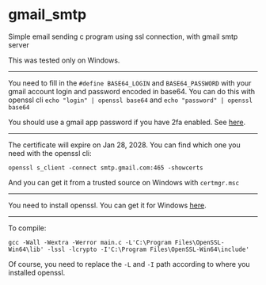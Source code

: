 # gmail_smtp
Simple email sending c program using ssl connection, with gmail smtp server

This was tested only on Windows.

---

You need to fill in the `#define BASE64_LOGIN` and `BASE64_PASSWORD` with your gmail account login and password encoded in base64. You can do this with openssl cli
`echo "login" | openssl base64` and `echo "password" | openssl base64`

You should use a gmail app password if you have 2fa enabled. See [here](https://support.google.com/mail/answer/185833?hl=en).

---

The certificate will expire on Jan 28, 2028. You can find which one you need with the openssl cli:

`openssl s_client -connect smtp.gmail.com:465 -showcerts`

And you can get it from a trusted source on Windows with `certmgr.msc`

---

You need to install openssl. You can get it for Windows [here](https://slproweb.com/products/Win32OpenSSL.html).

---

To compile:

`gcc -Wall -Wextra -Werror main.c -L'C:\Program Files\OpenSSL-Win64\lib' -lssl -lcrypto -I'C:\Program Files\OpenSSL-Win64\include'`

Of course, you need to replace the `-L` and `-I` path according to where you installed openssl.
